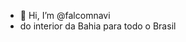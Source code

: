 - 👋 Hi, I’m @falcomnavi
- do interior da Bahia para todo o Brasil

<!---
falcomnavi/falcomnavi is a ✨ special ✨ repository because its `README.md` (this file) appears on your GitHub profile.
You can click the Preview link to take a look at your changes.
--->
